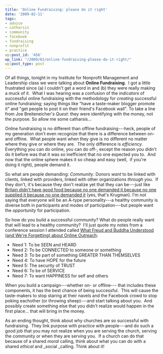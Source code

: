 ```yaml
---
title: 'Online Fundraising: please do it right'
date: '2009-02-11'
tags:
- advice
- catharsis
- community
- facebook
- fundraising
- nonprofit
- practice
wp:post_id: '456'
wp_link: "/2009/02/online-fundraising-please-do-it-right/"
wp:post_type: post
---
```


Of all things, tonight in my Institute for Nonprofit Management and Leadership class we were talking about **Online Fundraising**.  I got a little frustrated since (a) I couldn't get a word in and (b) they were really making a muck of it.  What I was hearing was a confusion of the _indicators_ of successful online fundraising with the methodology for _creating_ successful online fundraising; saying things like "have a taste-maker blogger promote it" and "get people to post it on their friend's Facebook wall". To take a line from Joe Breiteneicher's _Quest_: they were identifying with the money, not the purpose. So allow me some catharsis...

Online fundraising is no different than offline fundraising---heck, people of my generation don't even recognize that there is a difference between on- and offline.  What people want when they give is no different no matter where they give or where they are.  The only difference is _efficiency_.  Everything you can do online, you can do off-, except the reason you didn't do it before was that it was so inefficient that no one expected you to.  And now that the online sphere makes it so cheap and easy (well,  if you're doing it right), people demand it.

So what are people demanding: _Community_. Donors _want_ to be linked with clients, linked with providers, linked with other organizations _through you_.  If they don't, it's because they don't realize yet that they can be---just like [Britain didn't have good food because no one demanded it because no one supplied it because no one demanded it](http://web.mit.edu/krugman/www/mushy.html) (yes, that's Krugman). I'm not saying that everyone will be an A-type personality---a healthy community is diverse both in participants and modes of participation---but people want the _opportunity_ for participation.

So how do you build a successful community? What do people really want that will lead to a healthy community?  I'll just quote my notes from a conference session I attended called [What Freud and Buddha Understood (and We're Forgetting) about Online Outreach](http://www.island94.org/2008/05/ntc08-the-seven-things-everyone-wants/):

- Need 1: To be SEEN and HEARD
- Need 2: To be CONNECTED to someone or something
- Need 3: To be part of something GREATER THAN THEMSELVES
- Need 4: To have HOPE for the future
- Need 5: The security of TRUST
- Need 6: To be of SERVICE
- Need 7: To want HAPPINESS for self and others

When you build a campaign---whether on- or offline--- that includes these components, it has the best chance of being successful.  This will cause the taste-makers to stop staring at their navels and the Facebook crowd to stop poking eachother (or throwing sheep)---and start talking about you.  And possibly create something else that you didn't realize would happen in the first place... that will bring in the money.

As an ending thought, think about why churches are so successful with fundraising.  They link purpose with practice with people---and do such a good job that you may not realize when you are serving the church, serving the community or when they are serving you.  If a church can do that because of a shared _moral_ calling, think about what you can do with a shared _ethical_ and _social _calling. Think about it!
